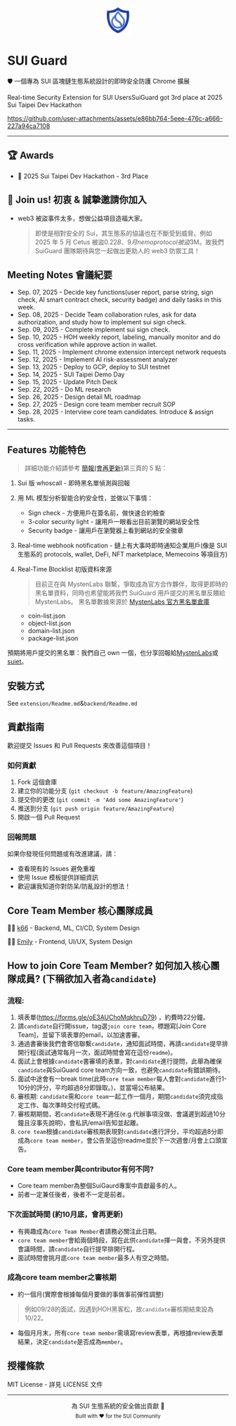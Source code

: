 <div align="center">
  <img src="extension/icons/logo16.png" alt="SUI Guard Logo" width="64" height="64">
</div>

# SUI Guard

🛡️ 一個專為 SUI 區塊鏈生態系統設計的即時安全防護 Chrome 擴展

Real-time Security Extension for SUI UsersSuiGuard got 3rd place at 2025 Sui Taipei Dev Hackathon

https://github.com/user-attachments/assets/e86bb764-5eee-476c-a666-227a94ca7108

---

## 🏆 Awards

- 🥉 2025 Sui Taipei Dev Hackathon - 3rd Place

## 🚀 Join us! 初衷 & 誠摯邀請你加入

- web3 被盜事件太多，想做公益項目造福大家。
  > 即使是相對安全的 Sui，其生態系的協議也在不斷受到威脅。例如 2025 年 5 月 Cetus 被盜$0.22B、9 月 nemo protocol 被盜$3M。故我們 SuiGuard 團隊期待與您一起做出更助人的 web3 防禦工具！

## Meeting Notes 會議紀要

- Sep. 07, 2025 - Decide key functions(user report, parse string, sign check, AI smart contract check, security badge) and daily tasks in this week.
- Sep. 08, 2025 - Decide Team collaboration rules, ask for data authorization, and study how to implement sui sign check.
- Sep. 09, 2025 - Complete implement sui sign check.
- Sep. 10, 2025 - HOH weekly report, labeling, manually monitor and do cross verification while approve action in wallet.
- Sep. 11, 2025 - Implement chrome extension intercept network requests
- Sep. 12, 2025 - Implement AI risk-assessment analyzer
- Sep. 13, 2025 - Deploy to GCP, deploy to SUI testnet
- Sep. 14, 2025 - SUI Taipei Demo Day
- Sep. 15, 2025 - Update Pitch Deck
- Sep. 22, 2025 - Do ML research
- Sep. 26, 2025 - Design detail ML roadmap
- Sep. 27, 2025 - Design core team member recruit  SOP
- Sep. 28, 2025 - Interview core team candidates. Introduce & assign tasks. 

---

## Features 功能特色

> 詳細功能介紹請參考 [簡報(會再更新)](https://github.com/k66inthesky/suiguard/tree/main/docs)第三頁的 5 點：

1. Sui 版 whoscall - 即時黑名單偵測與回報
2. 用 ML 模型分析智能合約安全性，並做以下事情：
   - Sign check - 方便用戶在簽名前，做快速合約檢查
   - 3-color security light - 讓用戶一眼看出目前瀏覽的網站安全性
   - Security badge - 讓用戶在瀏覽器上看到網站的安全徽章
3. Real-time webhook notification - 鏈上有大事時即時通知企業用戶(像是 SUI 生態系的 protocols, wallet, DeFi, NFT marketplace, Memecoins 等項目方)

4. Real-Time Blocklist 初版資料來源

   > 目前正在與 MystenLabs 聯繫，爭取成為官方合作夥伴，取得更即時的黑名單資料，同時也希望能將我們 SuiGuard 用戶提交的黑名單反饋給 MystenLabs。
   > 黑名單數據來源於 [MystenLabs 官方黑名單倉庫](https://github.com/MystenLabs/wallet_blocklist)

   - coin-list.json
   - object-list.json
   - domain-list.json
   - package-list.json

預期將用戶提交的黑名單：我們自己 own 一個，也分享回報給[MystenLabs](https://github.com/MystenLabs/wallet_blocklist)或[suiet](https://github.com/suiet/guardians)。

## 安裝方式

See `extension/Readme.md`&`backend/Readme.md`

## 貢獻指南

歡迎提交 Issues 和 Pull Requests 來改善這個項目！

### 如何貢獻

1. Fork 這個倉庫
2. 建立你的功能分支 (`git checkout -b feature/AmazingFeature`)
3. 提交你的更改 (`git commit -m 'Add some AmazingFeature'`)
4. 推送到分支 (`git push origin feature/AmazingFeature`)
5. 開啟一個 Pull Request

### 回報問題

如果你發現任何問題或有改進建議，請：

- 查看現有的 Issues 避免重複
- 使用 Issue 模板提供詳細資訊
- 歡迎讓我知道你對防呆/防亂設計的想法！

## Core Team Member 核心團隊成員

👨‍💻 [k66](https://github.com/k66inthesky) - Backend, ML, CI/CD, System Design

👨‍💻 [Emily](https://github.com/lienweb) - Frontend, UI/UX, System Design


## How to join Core Team Member? 如何加入核心團隊成員? (下稱欲加入者為`candidate`)

### 流程:
1. 填表單(https://forms.gle/oE3AUChoMqkhruD79) ，約費時22分鐘。
2. 請`candidate`自行開issue，tag選`join core team`，標題寫[Join Core Team]，並留下填表單的email，以加速書審。
3. 通過書審後我們會寄信聯繫`candidate`，通知面試時間，再請`candidate`提早排開行程(面試通常每月一次，面試時間會寫在這份`readme`)。
6. 面試上會根據`candidate`書審填的表單，對`candidate`進行提問，此舉為確保`candidate`與SuiGuard core team方向一致，也避免`candidate`有錯誤期待。
7. 面試中途會有一break time(此時`core team member`每人會對`candidate`進行1-10分的評分，平均超過8分即錄取。)，並當場公布結果。
8. 審核期: `candidate`需和`core team`一起工作一個月，期間`candidate`須完成指定工作、每次準時交付程式碼。
9. 審核期期間，若`candidate`表現不適任(e.g.代辦事項沒做、會議遲到超過10分鐘且沒事先說明)，會私訊/email告知並起離。
10. `core team`根據`candidate`審核期表現對`candidate`進行評分，平均超過8分即成為`core team member`，會公告至這份readme並於下一次週會/月會上口頭宣告。

### Core team member與contributor有何不同?
  + Core team member為整個SuiGaurd專案中貢獻最多的人。 
  + 前者一定兼任後者，後者不一定是前者。

### 下次面試時間 (約10月底，會再更新)
+ 有興趣成為`Core Team Member`者請務必關注此日期。
+ `core team member`會給兩個時段，寫在此供`candidate`擇一與會，不另外提供會議時間，請`candidate`自行提早排開行程。
+ 面試時間會挑月底`core team member`最多人有空之時間。

### 成為core team member之審核期
+ 約一個月(實際會根據每個月要做的事做事前彈性調整)
> 例如09/28的面試，因遇到HOH黑客松，故`candidate`審核期結束設為10/22。
+ 每個月月末，所有`core team member`需填寫review表單，再根據review表單結果，決定`candidate`是否成為`member`。

## 授權條款

MIT License - 詳見 LICENSE 文件

---

<div align="center">
  為 SUI 生態系統的安全做出貢獻 🚀
  <br>
  <sub>Built with ❤️ for the SUI Community</sub>
</div>
